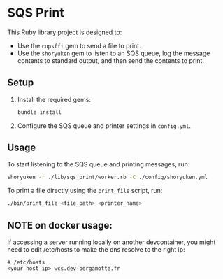 # SQS Print

This Ruby library project is designed to:
- Use the `cupsffi` gem to send a file to print.
- Use the `shoryuken` gem to listen to an SQS queue, log the message contents to standard output, and then send the contents to print.

## Setup

1. Install the required gems:
    ```sh
    bundle install
    ```

2. Configure the SQS queue and printer settings in `config.yml`.

## Usage

To start listening to the SQS queue and printing messages, run:
```sh
shoryuken -r ./lib/sqs_print/worker.rb -C ./config/shoryuken.yml
```

To print a file directly using the `print_file` script, run:
```sh
./bin/print_file <file_path> <printer_name>
```

## NOTE on docker usage:
If accessing a server running locally on another devcontainer, you might need to edit /etc/hosts to make the dns resolve to the right ip:

```
# /etc/hosts
<your host ip> wcs.dev-bergamotte.fr
```